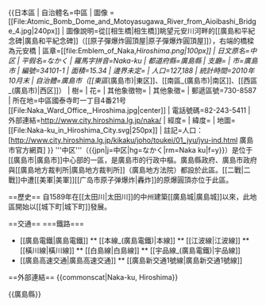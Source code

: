 {{日本區
| 自治體名=中區
| 圖像 = [[File:Atomic_Bomb_Dome_and_Motoyasugawa_River_from_Aioibashi_Bridge_4.jpg|240px]]
| 圖像說明=從[[相生橋|相生橋]]眺望元安川河畔的[[廣島和平紀念碑|廣島和平紀念碑]]（[[原子彈爆炸圓頂屋|原子彈爆炸圓頂屋]]），右端的橋樑為元安橋
| 區章=[[file:Emblem_of_Naka,_Hiroshima.png|100px]]
| 日文原名=中区
| 平假名=なかく
| 羅馬字拼音=Naka-ku
| 都道府縣=廣島縣
| 支廳=
| 市=廣島市
| 編號=34101-1
| 面積=15.34
| 邊界未定=
| 人口=127,188
| 統計時間=2010年10月末
| 自治體=廣島市（[[東區_(廣島市)|東区]]、[[南區_(廣島市)|南区]]、[[西區_(廣島市)|西区]]）
| 樹=
| 花=
| 其他象徵物=
| 其他象徵=
| 郵遞區號=730-8587
| 所在地=中區國泰寺町一丁目4番21号<br>[[File:Naka_Ward_Office,_Hiroshima.jpg|center]]
| 電話號碼=82-243-5411
| 外部連結=http://www.city.hiroshima.lg.jp/naka/
| 經度=
| 緯度=
| 地圖=[[File:Naka-ku_in_Hiroshima_City.svg|250px]]
| 註記=人口：[http://www.city.hiroshima.lg.jp/kikaku/joho/toukei/01_jyu/jyu-ind.html 廣島市官方網頁]
}}
'''中区'''（{{jpn|j=中区|hg=なかく|rm=Naka ku|f=y}}）是位于[[廣島市|廣島市]]中心部的一區，是廣島市的行政中樞。廣島縣政府、廣島市政府與[[廣島地方裁判所|廣島地方裁判所]]（廣島地方法院）都設於此區。[[二戰|二戰]]中遭[[美軍|美軍]][[广岛市原子弹爆炸|轟炸]]的原爆圓頂亦位于此區。

==歷史==
自1589年在[[太田川|太田川]]的中州建築[[廣島城|廣島城]]以來，此地區開始以[[城下町|城下町]]發展。

==交通==
===鐵路===
* [[廣島電鐵|廣島電鐵]]
** [[本線_(廣島電鐵)|本線]]
** [[江波線|江波線]]
** [[橫川線|橫川線]]
** [[白島線|白島線]]
** [[宇品線_(廣島電鐵)|宇品線]]
* [[廣島高速交通|廣島高速交通]]
** [[廣島新交通1號線|廣島新交通1號線]]

==外部連結==
{{commonscat|Naka-ku, Hiroshima}}

{{廣島縣}}